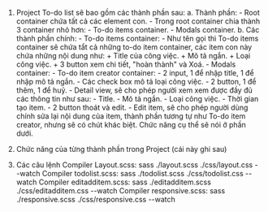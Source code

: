 1. Project To-do list sẽ bao gồm các thành phần sau:
    a. Thành phần:
        - Root container chứa tất cả các element con.
        - Trong root container chia thành 3 container nhỏ hơn:
            - To-do items container.
            - Modals container.
    b. Các thành phần chính:
        - To-do items container:
            - Như tên gọi thì To-do items container sẽ chứa tẩt cả những to-do item container, các item con này chứa những nội dung như:
                + Title của công việc.
                + Mô tả ngắn.
                + Loại công việc.
                + 3 button xem chi tiết, "hoàn thành" và Xoá.
        - Modals container:
            - To-do item creator container:
                - 2 input, 1 để nhập title, 1 để nhập mô tả ngắn.
                - Các check box mô tả loại công việc. 
                - 2 button, 1 để thêm, 1 để huỷ.
            - Detail view, sẽ cho phép người xem xem được đầy đủ các thông tin như sau:
                - Title.
                - Mô tả ngắn.
                - Loại công việc.
                - Thời gian tạo item.
                - 2 button thoát và edit.
            - Edit item, sẽ cho phép người dùng chính sửa lại nội dung của item, thành phần tương tự như To-do item creator, nhưng sẽ có chút khác biệt.
Chức năng cụ thể sẽ nói ở phần dưới.

2. Chức năng của từng thành phần trong Project (cái này ghi sau)

3. Các câu lệnh
Compiler Layout.scss: sass ./layout.scss ./css/layout.css --watch
Compiler todolist.scss: sass ./todolist.scss ./css/todolist.css --watch
Compiler editadditem.scss: sass ./editadditem.scss ./css/editadditem.css --watch
Compiler responsive.scss: sass ./responsive.scss ./css/responsive.css --watch